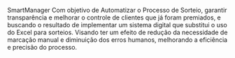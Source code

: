 SmartManager
Com objetivo de Automatizar o Processo de Sorteio, garantir transparência e melhorar 
o controle de clientes que já foram premiados, e buscando o resultado de implementar 
um sistema digital que substitui o uso do Excel para sorteios. Visando ter um efeito 
de redução da necessidade de marcação manual e diminuição dos erros humanos, melhorando 
a eficiência e precisão do processo.